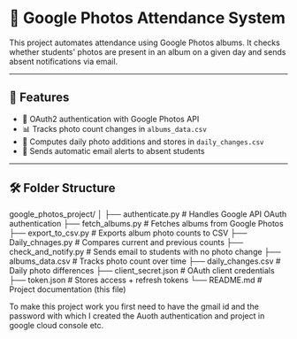 # 📸 Google Photos Attendance System

This project automates attendance using Google Photos albums. It checks whether students' photos are present in an album on a given day and sends absent notifications via email.

---

## 🚀 Features

- 🔐 OAuth2 authentication with Google Photos API
- 📊 Tracks photo count changes in `albums_data.csv`
- 📆 Computes daily photo additions and stores in `daily_changes.csv`
- 📧 Sends automatic email alerts to absent students

---

## 🛠 Folder Structure

google_photos_project/ │ ├── authenticate.py # Handles Google API OAuth authentication
├── fetch_albums.py # Fetches albums from Google Photos
├── export_to_csv.py # Exports album photo counts to CSV
├── Daily_chnages.py # Compares current and previous counts
├── check_and_notify.py # Sends email to students with no photo change
├── albums_data.csv # Tracks photo count over time
├── daily_changes.csv # Daily photo differences 
├── client_secret.json # OAuth client credentials 
├── token.json # Stores access + refresh tokens 
└── README.md # Project documentation (this file)

To make this project work you first need to have the gmail id and the password with which I created the Auoth authentication and project in google cloud console etc.
